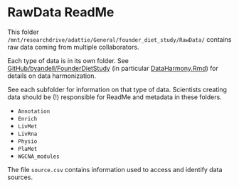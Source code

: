 # RawData ReadMe

This folder `/mnt/researchdrive/adattie/General/founder_diet_study/RawData/`
contains raw data coming from multiple collaborators.

Each type of data is in its own folder.
See [GitHub/byandell/FounderDietStudy](https://github.com/byandell/FounderDietStudy) (in particular [DataHarmony.Rmd](https://github.com/byandell/FounderDietStudy/blob/main/DataHarmony.Rmd)) for details on data harmonization.

See each subfolder for information on that type of data.
Scientists creating data should be (!) responsible for ReadMe and metadata in these folders.

- `Annotation`
- `Enrich`
- `LivMet`
- `LivRna`
- `Physio`
- `PlaMet`
- `WGCNA_modules`

The file `source.csv` contains information used to access and identify data sources.